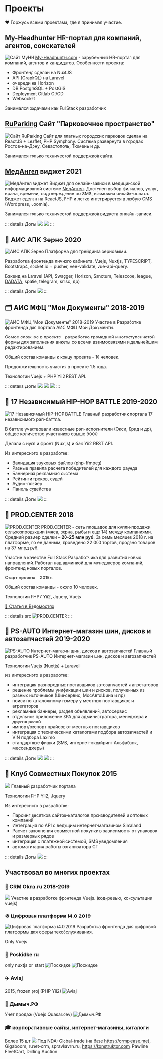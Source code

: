 # Проекты

❤️ Горжусь всеми проектами, где я принимал участие.

## My-Headhunter HR-портал для компаний, агентов, соискателей 
![Сайт MyHH](/img/my-hh.png)
[My-Headhunter.com](https://www.my-headhunter.com/search/headhunters) - зарубежный HR-портал для компаний, агентов и кандидатов.
Особенности проекта:
- Фронтенд сделан на NuxtJS
- API (GraphQL) на Laravel
- очереди на Horizon
- DB PostgreSQL + PostGIS
- Deployment Gitlab CI/CD
- Websocket

Занимался задачами как FullStack разработчик


## [RuParking](https://angelsit.ru/products/parking/) Сайт "Парковочное пространство"
![Сайт RuParking](/img/ruparking.png)
Сайт для платных городских парковок сделан на ReactJS + Leaflet, PHP Symphony.
Система развернута в городах Ростов-на-Дону, Севастополь, Тюмень и др.

Занимался только технической поддержкой сайта.


## [МедАнгел](https://medangel.angelsit.ru) виджет 2021
![МедАнгел виджет](/img/med-angel-0.png)
Виджет для онлайн-записи в медицинской информационной системе [МедАнгел](https://medangel.angelsit.ru). 
Доступен выбор филиалов, услуг, врача, времени, подтверждение по SMS, возможна онлайн-оплата.
Виджет сделан на ReactJS, PHP и легко интегрируется в любую CMS (Wordpress, Joomla).

Занимался только технической поддержкой виджета онлайн-записи.

::: details Допы
![](/img/med-angel-widget-1.png)
![](/img/med-angel-widget-2.png)
:::

## 🌻 АИС АПК Зерно 2020
![АИС АПК Зерно](/img/ais-apk-zerno.png)
Платформа для трейдинга зерновыми.

Разработка фронтенда личного кабинета.
Vuejs, Nuxtjs, TYPESCRIPT,  Bootstrap4, socket.io + pusher, vee-validate, vue-api-query.

Бэкенд на Laravel (API, Swagger, Horizon, Sanctum, Telescope, league, [DADATA](https://dadata.ru), spatie, telegram, smsc, др)

::: details Допы
![](/img/zerno-2.png)
:::


## 🗂 АИС МФЦ "Мои Документы" 2018-2019
![АИС МФЦ "Мои Документы" 2018-2019](/img/mfc-1.png)
Участие в Разработке фронтенда для портала АИС МФЦ Мои Документы.

Самое сложное в проекте - разработка громадной многоступенчатой формы для заполнения анкеты
со всеми взаимосвязями и дальнейшим редактированием.

Общий состав команды к концу проекта - 10 человек.

Продолжительность участия в проекте 1.5 года.

Технологии Vuejs + PHP Yii2 REST API.

::: details Допы
![](/img/ais-mfc.png)
![](/img/mfc-2.png)
![](/img/mfc-3.png)
:::



## 🎤 17 Независимый HIP-HOP BATTLE 2019-2020
![17 Независимый HIP-HOP BATTLE](/img/ib17-hip-hop.jpg)
Главный разработчик портала 17 независимого рэп-баттла.

В баттле участвовали известные рэп-исполнители (Окси, Крид и др), общее количество участников свыше 9000.

Делали с нуля и фронт (Nuxtjs) и бэк Yii2 REST API.

Из интересного в разработке:
* Валидация звуковых файлов (php-ffmpeg)
* Разные правила расчета победителей для каждого раунда
* Баннерная рекламная система
* Рейтинги треков, судей
* Аудио-плейер
* Панель судейства

::: details Допы
![](/img/ib17-code.png)
:::



## 🐖 PROD.CENTER 2018
![PROD.CENTER](/img/prod-center.png)
PROD.CENTER - сеть площадок для купли-продажи сельхозпродукции (мяса, зерна, рыбы и еще 14) между компаниями.
Средний размер сделки – **20–25 млн руб**. За семь месяцев 2018 г. на платформе, по ее данным, проведено 22 000 торгов, продано товаров на 37 млрд руб.

Участие в качестве Full Stack Разработчика для развития новых направлений. Работал над админкой для менеджеров компаний, фронтенд новых порталов.

Старт проекта - 2015г.

Общий состав команды - около 10 человек.

Технологии PHP7 Yii2, Jquery, Vuejs

[📰 Статья в Ведомостях](https://www.vedomosti.ru/business/articles/2018/08/16/778271-odin-iz-krupneishih-kitaiskih-investorov-vlozhilsya-v-rossiiskuyu-ploschadku)

::: details src
![PROD.CENTER](/img/prod-center-src.png)
:::




## 🚗 PS-AUTO Интернет-магазин шин, дисков и автозапчастей 2019-2020
![PS-AUTO Интернет-магазин шин, дисков и автозапчастей](/img/ps-auto-pro.jpg)
Главный разработчик PS-AUTO Интернет-магазин шин, дисков и автозапчастей

Технологии Vuejs (Nuxtjs) + Laravel

Из интересного в разработке:
* интеграция разнородных поставщиков автозапчастей и агрегаторов
* решение проблемы унификации шин и дисков, полученных из разных источников (Шинсервис, МосАвтоШина и пр)
* поиск по каталожному номеру у местных поставщиков и агрегаторов
* рекламные баннеры, раздел объявлений, автосервис
* отдельное приложение SPA для администратора, менеджера и других ролей
* импорт/экспорт прайсов от местных поставщиков
* интеграция с техническими каталогами подбора автозапчастей и VIN подбора Laximo
* стандартные фишки (SMS, интернет-эквайринг Альфабанк, мессенджеры)

::: details Допы
![](/img/ps-auto-catalog.png)
![](/img/ps-auto-admin.png)
:::

## 👗 Клуб Совместных Покупок 2015
![](/img/clubsp31-4.jpg)
Главный разработчик портала

Технологии PHP Yii2, Jquery

Из интересного в разработке:
* Парсинг десятков сайтов-каталогов производителей и оптовых компаний
* Интеграция по API с ведущим интернет-магазином Simaland
* Расчет заполнения совместной покупки в зависимости от упаковок и размерных рядов
* интеграция с платежной системой, SMS уведомления
* автоматизация работы организатора СП

::: details Допы
![](/img/sp-31.ru.jpg)
:::

## Участвовал во многих проектах

### 📇 CRM Okna.ru 2018-2019
![](/img/okno.ru-CRM-1.png)
Участие в разработке фронтенда Vuejs. (код-ревью, консультации vuejs)


### ⚙️ Цифровая платформа i4.0 2019
![Цифровая платформа i4.0 2019](/img/digital-platform-i4.jpg)
Разработка фронтенда для цифровой платформы для сферы техобслуживания.

Only Vuejs


### 👛 Poskidke.ru
only nuxtjs on start
![Поскидке](/img/poskidke.ru.png)
![Поскидке](/img/poskidke.ru-2.png)

### ✈️ Aviaj
2015, frozen proj (PHP Yii2)
![Aviaj](/img/aviaj.png)

### 💨 Дымыч.РФ
Учет продаж (Vuejs Quasar.dev)
![Дымыч.РФ](/img/dymich-retail.png)

### 🎓 корпоративные сайты, интернет-магазины, каталоги
Более 15 шт
![](/img/misc.png)
Под NDA: Global-trade (на базе https://crmplease.me), Gigaboom, runet-crm, spravkavrn.ru, https://konstruktor.com, Pawline FleetCart, Drilling Auction
